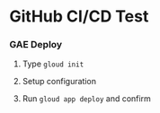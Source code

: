 # GitHub CI/CD Test

### GAE Deploy

1. Type `gloud init`

2. Setup configuration 

3. Run `gloud app deploy` and confirm
